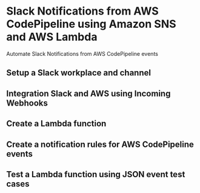# Slack Notifications from AWS CodePipeline using Amazon SNS and AWS Lambda
Automate Slack Notifications from AWS CodePipeline events

## Setup a Slack workplace and channel

## Integration Slack and AWS using Incoming Webhooks

## Create a Lambda function

## Create a notification rules for AWS CodePipeline events

## Test a Lambda function using JSON event test cases
